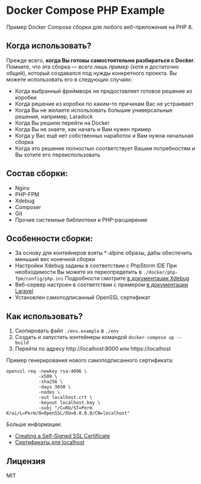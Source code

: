 # Docker Compose PHP Example
Пример Docker Compose сборки для любого веб-приложения на PHP 8.

## Когда использовать?
Прежде всего, **когда Вы готовы самостоятельно разбираться с Docker**.
Помните, что эта сборка — *всего лишь пример* (хотя и достаточно общий),
который создавался под нужды конкретного проекта. Вы можете использовать его в следующих случаях:

- Когда выбранный фреймворк не предоставляет готовое решение из коробки
- Когда решение из коробки по каким-то причинам Вас не устраивает
- Когда Вы не желаете использовать большие универсальные решения, например, Laradock
- Когда Вы решили перейти на Docker
- Когда Вы не знаете, как начать и Вам нужен пример
- Когда у Вас ещё нет собственных наработок и Вам нужна начальная сборка
- Когда это решение полностью соответствует Вашим потребностям и Вы хотите его переиспользовать

## Состав сборки:
- Nginx
- PHP-FPM
- Xdebug
- Composer
- Git
- Прочие системные библиотеки и PHP-расширения

## Особенности сборки:
- За основу для контейнеров взяты *-alpine образы, дабы обеспечить меньший вес конечной сборки
- Настройки Xdebug заданы в соответствии с PhpStorm IDE
  При необходимости Вы можете их переопределить в `./docker/php-fpm/config/php.ini`
  Подробности смотрите [в документации Xdebug](https://xdebug.org/docs/all_settings)
- Веб-сервер настроен в соответствии с примером [в документации Laravel](https://laravel.com/docs/8.x/deployment#nginx)
- Установлен самоподписанный OpenSSL сертификат

## Как использовать?
1. Скопировать файл `./env.example` в `./env`
2. Создать и запустить контейнеры командой `docker-compose up --build`
3. Перейти по адресу http://localhost:8000 или https://localhost

Пример генерирования нового самоподписанного сертификата:

```
openssl req -newkey rsa:4096 \
            -x509 \
            -sha256 \
            -days 3650 \
            -nodes \
            -out localhost.crt \
            -keyout localhost.key \
            -subj "/C=RU/ST=Perm Krai/L=Perm/O=OpenSSL/OU=0.0.0.0/CN=localhost"
```

Больше информации:
- [Creating a Self-Signed SSL Certificate](https://linuxize.com/post/creating-a-self-signed-ssl-certificate/)
- [Сертификаты для localhost](https://letsencrypt.org/ru/docs/certificates-for-localhost/)

## Лицензия
MIT
